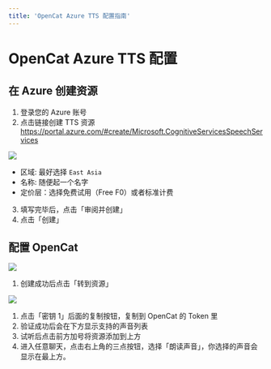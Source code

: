 ```yaml
---
title: 'OpenCat Azure TTS 配置指南'
---
```


# OpenCat Azure TTS 配置

## 在 Azure 创建资源

1. 登录您的 Azure 账号
2. 点击链接创建 TTS 资源 https://portal.azure.com/#create/Microsoft.CognitiveServicesSpeechServices

![](/img/create-tts.png)

* 区域: 最好选择 `East Asia`
* 名称: 随便起一个名字
* 定价层：选择免费试用（Free F0）或者标准计费

3. 填写完毕后，点击「审阅并创建」
4. 点击「创建」

## 配置 OpenCat

![](/img/create-tts-success.png)

1. 创建成功后点击「转到资源」

![](/img/tts-tokens.png)

1. 点击「密钥 1」后面的复制按钮，复制到 OpenCat 的 Token 里
2. 验证成功后会在下方显示支持的声音列表
3. 试听后点击前方加号将资源添加到上方
4. 进入任意聊天，点击右上角的三点按钮，选择「朗读声音」，你选择的声音会显示在最上方。
